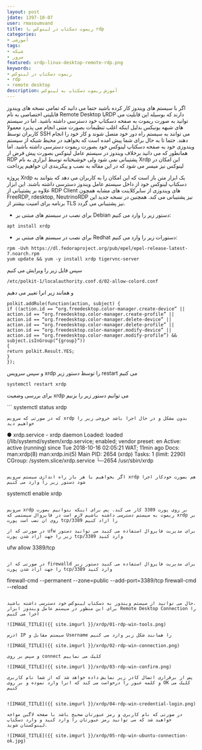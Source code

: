```yaml
---
layout: post  
jdate: 1397-10-07  
user: rmasoumvand  
title: ریموت دسکتاپ در لینوکس با rdp 
categories:
- آموزشی
tags:
- شبکه
- سرور
featured: xrdp-linux-desktop-remote-rdp.png
keywords:
- ریموت دسکتاپ در لینوکس
- rdp
- remote desktop
description: آموزش ریموت دسکتاپ به لینوکس
---
```



اگر با سیستم های ویندوز کار کرده باشید حتما می دانید که تمامی نسخه های ویندوز قابلیتی اختصاصی به نام Remote Desktop یاRDP دارند که بوسیله این قابلیت می توانید به صورت ریموت به صفحه دسکتاپ خود دسترسی داشته باشید.
اما در سیستم های شبهه یونیکس بدلیل اینکه اغلب تنظیمات بصورت متنی انجام می پذیرد معمولا کاربران توسظ SSH می توانند به سیستم راه دور خود متصل شوند و کار خود را انجام دهند. 
حتما تا به حال برای شما پیش امده است که بخواهید در محیط شبکه از سیستم ویندوزی خود به صفحه دسکتاپ لینوکس خود بصورت ریموت دسترسی داشته باشید. اما همانطور که می دانید برخلاف ویندوز در سیستم عامل لینوکس بصورت پیش فرض ار RDP پشتیبانی نمی شود ولی خوشبختانه توسط ابزاری به نام Xrdp این امکان در لینوکس نیز میسر می شود که در این مقاله به نصب و پیکربندی ان خواهیم پرداخت

پروژه Xrdp یک ابزار متن باز است که این امکان را به کاربران می دهد که بتوانند به دسکتاپ لینوکس خود از داخل سیستم عامل ویندوز دسترسی داشته باشند. این ابزار علاوه بر پشتیبانی از RDP Client های ویندوزی از سایرکلاینت های مشابه همچون FreeRDP, rdesktop, NeutrinoRDP نیز پشتیبانی می کند. همچنین در نسخه جدید این برنامه برای امنیت بیشتر از TLS نیز پشتیبانی می گردد.

- برای نصب در سیستم های مبتنی بر Debian دستور زیر را وارد می کنیم:

```
apt install xrdp
```

- برای نصب در سیستم های مبتنی بر Redhat دستورات زیر را وارد می کنیم:

```
rpm -Uvh https://dl.fedoraproject.org/pub/epel/epel-release-latest-7.noarch.rpm
yum update && yum -y install xrdp tigervnc-server
```
سپس فایل زیر را ویرایش می کنیم

```
/etc/polkit-1/localauthority.conf.d/02-allow-colord.conf 
```

و همانند زیر انرا تغییر می دهیم

```
polkit.addRule(function(action, subject) {
if ((action.id == “org.freedesktop.color-manager.create-device” || action.id == “org.freedesktop.color-manager.create-profile” || action.id == “org.freedesktop.color-manager.delete-device” || action.id == “org.freedesktop.color-manager.delete-profile” || action.id == “org.freedesktop.color-manager.modify-device” || action.id == “org.freedesktop.color-manager.modify-profile”) && subject.isInGroup(“{group}”))
{
return polkit.Result.YES;
}
});
```

و سپس سرویس xrdp را توسط دستور زیر restart می کنیم

```
systemctl restart xrdp
```
برای بررسی وضعیت xrdp می توانیم دستور زیر را بزنیم

‍‍‍‍‍```
systemctl status xrdp
```
که در صورتی که سرویس xrdp بدون مشکل و در حال اجرا باشد خروجی زیر را خواهیم دید

```
● xrdp.service - xrdp daemon
   Loaded: loaded (/lib/systemd/system/xrdp.service; enabled; vendor preset: en
   Active: active (running) since Tue 2018-10-16 02:05:21 WAT; 11min ago
     Docs: man:xrdp(8)
           man:xrdp.ini(5)
 Main PID: 2654 (xrdp)
    Tasks: 1 (limit: 2290)
   CGroup: /system.slice/xrdp.service
           └─2654 /usr/sbin/xrdp
```

اگر بخواهیم با هر باز راه اندازی سیستم سرویس xrdp هم بصورت خودکار اجرا شود دستور زیر را وارد می کنیم

```
systemctl enable xrdp
```

سرویس xrdp بر روی پورت 3389 کار می کند. پس برای اینکه بتوانیم بصورت ریموت به سیستم دسترسی داشته باشیم لازم است در فایروال سیستمی که xrdp بر روی ان نصب است پورت tcp/3389 را ازاد کنیم

در صورتی که از ufw برای مدیریت فایروال استفاده می کنید می توانید دستور زیر را جهت ازاد شدن پورت tcp/3389 وارد کنید

```
ufw allow 3389/tcp
```

در صورتی که از firewalld برای مدیریت فایروال استفاده می کنید دستور زیر را جهت ازاد شدن پورت tcp/3389 وارد کنید

```
firewall-cmd --permanent --zone=public --add-port=3389/tcp
firewall-cmd --reload
```

حال می توانید از سیستم ویندوز به دسکتاپ لینوکس خود دسترسی داشته باشید.
برای این منظور در سیستم عامل ویندوز ابزار Remote Desktop Connection را اجرا می کنیم
‍‍‍
![IMAGE_TITLE]({{ site.imgurl }}/xrdp/01-rdp-win-tools.png)

ادرس IP سیستم مقابل و Username را همانند شکل زیر وارد می کنیم

![IMAGE_TITLE]({{ site.imgurl }}/xrdp/02-rdp-win-connection.png)

و سپس بر روی connect کلیک می نماییم

![IMAGE_TITLE]({{ site.imgurl }}/xrdp/03-rdp-win-confirm.png)

پس از برقراری اتصال کادر زیر نمایش داده خواهد شد که از شما نام کاربری و کلمه عبور را درخواست می کند که انرا وارد نموده و بر روی OK کلیک می کنیم


![IMAGE_TITLE]({{ site.imgurl }}/xrdp/04-rdp-win-credential-login.png)

در صورتی که نام کاربری و رمز عبورتان صحیح باشد با صفحه لاگین مواجه خواهید شد که می توانید رمز عبورتان را وارد کنید و وارد دسکتاپ لینوکستان شوید.

![IMAGE_TITLE]({{ site.imgurl }}/xrdp/05-rdp-win-ubuntu-connection-ok.jpg)
